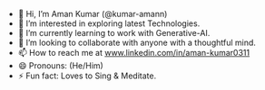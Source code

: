 - 👋 Hi, I’m Aman Kumar (@kumar-amann)
- 👀 I’m interested in exploring latest Technologies.
- 🌱 I’m currently learning to work with Generative-AI.
- 💞️ I’m looking to collaborate with anyone with a thoughtful mind.
- 📫 How to reach me at www.linkedin.com/in/aman-kumar0311
- 😄 Pronouns: (He/Him)
- ⚡ Fun fact: Loves to Sing & Meditate.

<!---
kumar-amann/kumar-amann is a ✨ special ✨ repository because its `README.md` (this file) appears on your GitHub profile.
You can click the Preview link to take a look at your changes.
--->
